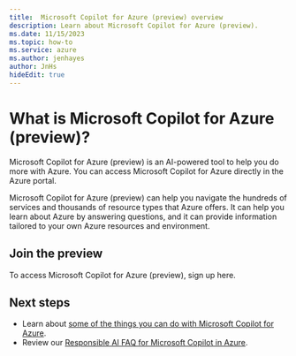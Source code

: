 ```yaml
---
title:  Microsoft Copilot for Azure (preview) overview
description: Learn about Microsoft Copilot for Azure (preview).
ms.date: 11/15/2023
ms.topic: how-to
ms.service: azure
ms.author: jenhayes
author: JnHs
hideEdit: true
---
```


# What is Microsoft Copilot for Azure (preview)?

Microsoft Copilot for Azure (preview) is an AI-powered tool to help you do more with Azure. You can access Microsoft Copilot for Azure directly in the Azure portal.

Microsoft Copilot for Azure (preview) can help you navigate the hundreds of services and thousands of resource types that Azure offers. It can help you learn about Azure by answering questions, and it can provide information tailored to your own Azure resources and environment. 

## Join the preview

To access Microsoft Copilot for Azure (preview), sign up here.

## Next steps

- Learn about [some of the things you can do with Microsoft Copilot for Azure](capabilities.md).
- Review our [Responsible AI FAQ for Microsoft Copilot in Azure](responsible-ai-faq.md).
